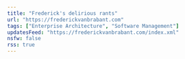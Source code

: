 ```yaml
---
title: "Frederick's delirious rants"
url: "https://frederickvanbrabant.com"
tags: ["Enterprise Architecture", "Software Management"]
updatesFeed: "https://frederickvanbrabant.com/index.xml"
nsfw: false
rss: true
---
```


